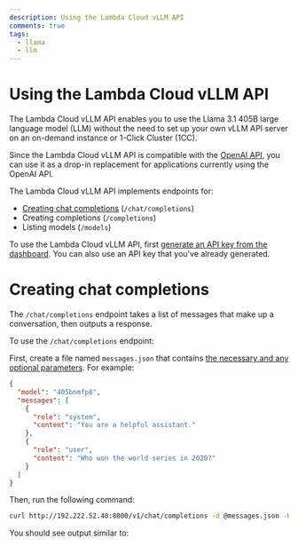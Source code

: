 ```yaml
---
description: Using the Lambda Cloud vLLM API
comments: true
tags:
  - llama
  - llm
---
```


# Using the Lambda Cloud vLLM API

The Lambda Cloud vLLM API enables you to use the Llama 3.1 405B large language
model (LLM) without the need to set up your own vLLM API server on an
on-demand instance or 1-Click Cluster (1CC).

Since the Lambda Cloud vLLM API is compatible with the [OpenAI
API](https://platform.openai.com/docs/overview), you can use it as a drop-in
replacement for applications currently using the OpenAI API.

The Lambda Cloud vLLM API implements endpoints for:

- [Creating chat completions](#creating-chat-completions) (`/chat/completions`)
- Creating completions (`/completions`)
- Listing models (`/models`)

To use the Lambda Cloud vLLM API, first [generate an API key from the
dashboard](https://cloud.lambdalabs.com/api-keys). You can also use an API key
that you've already generated.

# Creating chat completions

The `/chat/completions` endpoint takes a list of messages that make up a
conversation, then outputs a response.

To use the `/chat/completions` endpoint:

First, create a file named `messages.json` that contains [the necessary and
any optional
parameters](https://platform.openai.com/docs/api-reference/chat/create). For
example:

```json
{
  "model": "405bnmfp8",
  "messages": [
    {
      "role": "system",
      "content": "You are a helpful assistant."
    },
    {
      "role": "user",
      "content": "Who won the world series in 2020?"
    }
  ]
}
```

Then, run the following command:

```bash
curl http://192.222.52.40:8000/v1/chat/completions -d @messages.json -H "Authorization: Bearer secret_testing_768cff5cff2e446d891f5967174699f4.1veckDNxjf6j3l02KBwGGh322nt1OvCe" -H "Content-Type: application/json" | jq .
```

You should see output similar to:

```json

```
